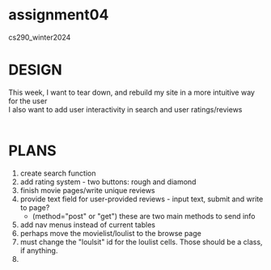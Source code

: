 # assignment04
cs290_winter2024


# DESIGN  

This week, I want to tear down, and rebuild my site in a more intuitive way for the user  
I also want to add user interactivity in search and user ratings/reviews  
<br>  

# PLANS  
1. create search function  
2. add rating system - two buttons: rough and diamond  
3. finish movie pages/write unique reviews  
4. provide text field for user-provided reviews - input text, submit and write to page?  
    - (method="post" or "get") these are two main methods to send info  
5. add nav menus instead of current tables  
6. perhaps move the movielist/loulist to the browse page  
7. must change the "loulsit" id for the loulist cells. Those should be a class, if anything.  
8. 